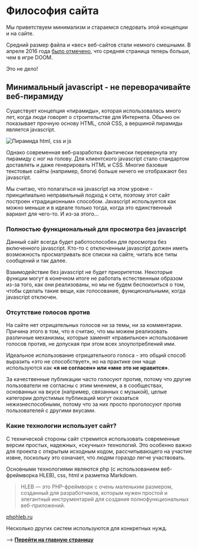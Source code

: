 # Философия сайта
Мы приветствуем минимализм и стараемся следовать этой концепции и на сайте.

Средний размер файла и «вес» веб-сайтов стали немного смешными. В апреле 2016 года [было отмечено](https://mobiforge.com/research-analysis/the-web-is-doom), что средняя страница теперь больше, чем в игре DOOM.

Это не дело!

## Минимальный javascript - не переворачивайте веб-пирамиду

Существует концепция «пирамиды», которая использовалась много лет, когда люди говорят о строительстве для Интернета. Обычно он показывает прочную основу HTML, слой CSS, а вершиной пирамиды является javascript.

![Пирамида html, css и js](/uploads/content/html-css-js.jpeg)

Однако современная веб-разработка фактически перевернула эту пирамиду с ног на голову. Для клиентского javascript стало стандартом доставлять и даже генерировать HTML и CSS. Многие базовые текстовые сайты (например, блоги) больше ничего не отображают без javascript.

Мы считаю, что полагаться на javascript на этом уровне - принципиально неправильный подход к сети, поэтому этот сайт построен «традиционным» способом. Javascript используется как можно меньше и в идеале только тогда, когда это единственный вариант для чего-то. И из-за этого...

### Полностью функциональный для просмотра без javascript

Данный сайт всегда будет работоспособен для просмотра без включенного javascript. Кто-то с отключенным javascript должен иметь возможность просматривать все списки на сайте, читать все типы сообщений и так далее.

Взаимодействие без javascript не будет приоритетом. Некоторые функции могут в конечном итоге не работать естественным образом из-за того, как они реализованы, но мы не будем беспокоиться о том, чтобы сделать такие вещи, как голосование, функциональными, когда javascript отключен.

### Отсутствие голосов против

На сайте нет отрицательных голосов ни за темы, ни за комментарии. Причина этого в том, что я считаю, что мы можем реализовать различные механизмы, которые заменят «правильное» использование голосов против, не допуская при этом всех злоупотреблений ими.

Идеальное использование отрицательного голоса - это общий способ выразить «это не способствует», но на практике они чаще используются как **«я не согласен» или «мне это не нравится»**.

За качественные публикации часто голосуют против, потому что другие пользователи не согласны с этим мнением, а в сообществах, основанных на вкусе (например, связанных с музыкой), целые категории допустимых публикаций могут оказаться нежизнеспособными, потому что за них просто проголосуют против пользователей с другими вкусами.

### Какие технологии использует сайт?
С технической стороны сайт стремится использовать современные версии простых, надежных, «скучных» технологий. Это особенно важно для проекта с открытым исходным кодом, рассчитывающего на участие извне, поскольку это означает, что людям гораздо легче участвовать.

Основными технологиями являются php (с использованием веб-фреймворка HLEB), css, html и разметка Markdown. 

> HLEB — это PHP-фреймворк с очень маленьким размером, созданный для разработчиков, которым нужен простой и элегантный инструментарий для создания полнофункциональных веб-приложений.

[phphleb.ru](https://phphleb.ru/)

Несколько других систем используются для конкретных нужд.

—> [**Перейти на главную страницу**](/ru/)